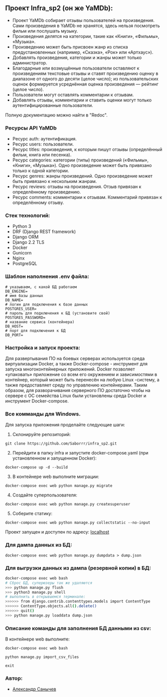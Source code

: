 ## Проект Infra_sp2 (он же YaMDb):

* Проект YaMDb собирает отзывы пользователей на произведения. Сами произведения в YaMDb не хранятся, здесь нельзя посмотреть фильм или послушать музыку.
* Произведения делятся на категории, такие как «Книги», «Фильмы», «Музыка».  
* Произведению может быть присвоен жанр из списка предустановленных (например, «Сказка», «Рок» или «Артхаус»). 
* Добавлять произведения, категории и жанры может только администратор.
* Благодарные или возмущённые пользователи оставляют к произведениям текстовые отзывы и ставят произведению оценку в диапазоне от одного до десяти (целое число); из пользовательских оценок формируется усреднённая оценка произведения — рейтинг (целое число). 
* Пользователи могут оставлять комментарии к отзывам.
* Добавлять отзывы, комментарии и ставить оценки могут только аутентифицированные пользователи.

Полную документацию можно найти в "Redoc".

### Ресурсы API YaMDb
- Ресурс auth: аутентификация.
- Ресурс users: пользователи.
- Ресурс titles: произведения, к которым пишут отзывы (определённый фильм, книга или песенка).
- Ресурс categories: категории (типы) произведений («Фильмы», «Книги», «Музыка»). Одно произведение может быть привязано только к одной категории.
- Ресурс genres: жанры произведений. Одно произведение может быть привязано к нескольким жанрам.
- Ресурс reviews: отзывы на произведения. Отзыв привязан к определённому произведению.
- Ресурс comments: комментарии к отзывам. Комментарий привязан к определённому отзыву.

### Стек технологий:
- Python 3
- DRF (Django REST framework)
- Django ORM
- Django 2.2 TLS
- Docker
- Gunicorn
- Nginx
- PostgreSQL


### Шаблон наполнения .env файла:
```
# указываем, с какой БД работаем
DB_ENGINE=
# имя базы данных
DB_NAME=
# логин для подключения к базе данных
POSTGRES_USER=
# пароль для подключения к БД (установите свой)
POSTGRES_PASSWORD=
# название сервиса (контейнера)
DB_HOST=
# порт для подключения к БД
DB_PORT=
```

### Настройка и запуск проекта:
Для развертывания ПО на боевых серверах используется среда виртуализации Docker, а также Docker-compose - инструмент для запуска многоконтейнерных приложений. 
Docker позволяет «упаковать» приложение со всем его окружением и зависимостями в контейнер, который может быть перенесён на любую Linux -систему, а также предоставляет среду по управлению контейнерами. 
Таким образом, для разворачивания серверного ПО достаточно чтобы на сервере с ОС семейства Linux были установлены среда Docker и инструмент Docker-compose.
### Все комманды для Windows.

Для запуска приложения проделайте следующие шаги:

1. Склонируйте репозиторий:
```
git clone https://github.com/Saborrr/infra_sp2.git
```
2. Перейдити в папку infra и запустите docker-compose.yaml (при установленном и запущенном Docker):
```
docker-compose up -d --build
```
3. В контейнере web выполните миграции:
```
docker-compose exec web python manage.py migrate
```
4. Создайте суперпользователя:
```
docker-compose exec web python manage.py createsuperuser
```
5. Соберите статику:
```
docker-compose exec web python manage.py collectstatic --no-input
```
Проект запущен и доступен по адресу: [localhost](http://localhost/admin/)

### Для дампа данных из БД:
```
docker-compose exec web python manage.py dumpdata > dump.json
```

### Для выгрузки данных из дампа (резервной копии) в БД:
```bash
docker-compose exec web bash
# Сброс БД, суперюзеры так же удаляются
>>> python manage.py flush
>>> python3 manage.py shell  
# выполнить в открывшемся терминале:
>>>>>> from django.contrib.contenttypes.models import ContentType
>>>>>> ContentType.objects.all().delete()
>>>>>> quit()
>>> python manage.py loaddata dump.json
```

### Описание команды для заполнения БД данными из csv:
В контейнере web выполните:
```
docker-compose exec web bash
```
```
python manage.py import_csv_files
``` 
```
exit
```

### Автор: 
- [Александр Санычев](https://github.com/Saborrr)
